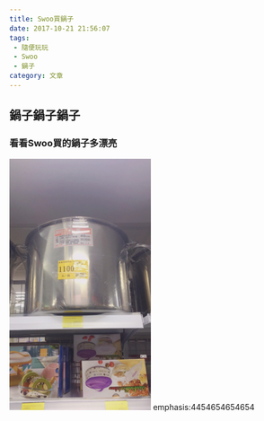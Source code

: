 ```yaml
---
title: Swoo買鍋子
date: 2017-10-21 21:56:07
tags:
 - 隨便玩玩
 - Swoo
 - 鍋子
category: 文章
---
```

## 鍋子鍋子鍋子

### 看看Swoo買的鍋子多漂亮

<img src="https://raw.githubusercontent.com/ariesxie/play/master/img/S__24985625.jpg" width="50%" height="50%">
emphasis:4454654654654


